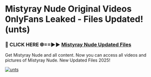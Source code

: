 # Mistyray Nude Original Videos 0nlyFans Leaked - Files Updated! (unts)

<h3>🔴 CLICK HERE 🌐==►► <a href="https://tinyurl.com/52m3yx9h" rel="nofollow">Mistyray Nude Updated Files</a></h3>

Get Mistyray Nude and all content. Now you can access all videos and pictures of Mistyray Nude. New Updated Files 2025!

[![unts](https://i.imgur.com/TnHtlc8.gif)](https://tinyurl.com/52m3yx9h)
